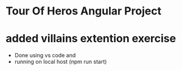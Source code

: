 # Tour Of Heros Angular Project
# added villains extention exercise

- Done using vs code and
- running on local host (npm run start)
